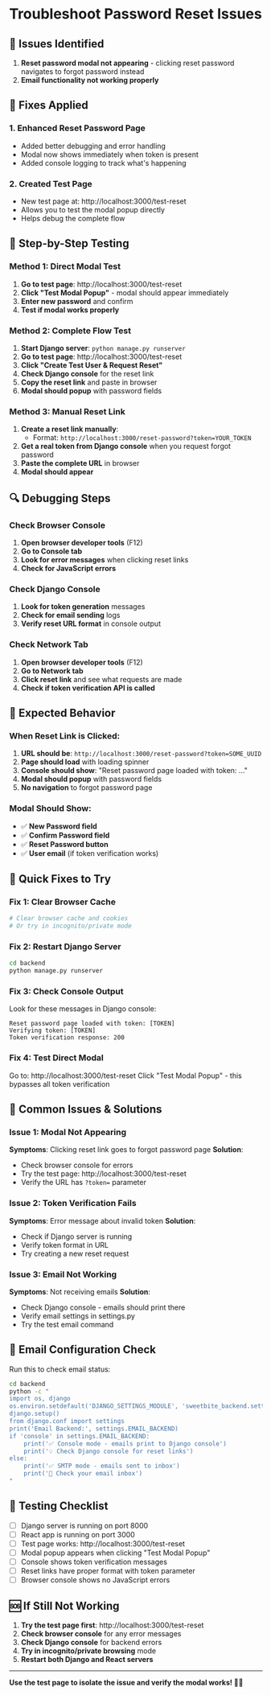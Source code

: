 # Troubleshoot Password Reset Issues

## 🚨 **Issues Identified**

1. **Reset password modal not appearing** - clicking reset password navigates to forgot password instead
2. **Email functionality not working properly**

## 🔧 **Fixes Applied**

### **1. Enhanced Reset Password Page**
- Added better debugging and error handling
- Modal now shows immediately when token is present
- Added console logging to track what's happening

### **2. Created Test Page**
- New test page at: http://localhost:3000/test-reset
- Allows you to test the modal popup directly
- Helps debug the complete flow

## 🧪 **Step-by-Step Testing**

### **Method 1: Direct Modal Test**
1. **Go to test page**: http://localhost:3000/test-reset
2. **Click "Test Modal Popup"** - modal should appear immediately
3. **Enter new password** and confirm
4. **Test if modal works properly**

### **Method 2: Complete Flow Test**
1. **Start Django server**: `python manage.py runserver`
2. **Go to test page**: http://localhost:3000/test-reset
3. **Click "Create Test User & Request Reset"**
4. **Check Django console** for the reset link
5. **Copy the reset link** and paste in browser
6. **Modal should popup** with password fields

### **Method 3: Manual Reset Link**
1. **Create a reset link manually**:
   - Format: `http://localhost:3000/reset-password?token=YOUR_TOKEN`
2. **Get a real token from Django console** when you request forgot password
3. **Paste the complete URL** in browser
4. **Modal should appear**

## 🔍 **Debugging Steps**

### **Check Browser Console**
1. **Open browser developer tools** (F12)
2. **Go to Console tab**
3. **Look for error messages** when clicking reset links
4. **Check for JavaScript errors**

### **Check Django Console**
1. **Look for token generation** messages
2. **Check for email sending** logs
3. **Verify reset URL format** in console output

### **Check Network Tab**
1. **Open browser developer tools** (F12)
2. **Go to Network tab**
3. **Click reset link** and see what requests are made
4. **Check if token verification API is called**

## 🎯 **Expected Behavior**

### **When Reset Link is Clicked:**
1. **URL should be**: `http://localhost:3000/reset-password?token=SOME_UUID`
2. **Page should load** with loading spinner
3. **Console should show**: "Reset password page loaded with token: ..."
4. **Modal should popup** with password fields
5. **No navigation** to forgot password page

### **Modal Should Show:**
- ✅ **New Password field**
- ✅ **Confirm Password field**
- ✅ **Reset Password button**
- ✅ **User email** (if token verification works)

## 🔧 **Quick Fixes to Try**

### **Fix 1: Clear Browser Cache**
```bash
# Clear browser cache and cookies
# Or try in incognito/private mode
```

### **Fix 2: Restart Django Server**
```bash
cd backend
python manage.py runserver
```

### **Fix 3: Check Console Output**
Look for these messages in Django console:
```
Reset password page loaded with token: [TOKEN]
Verifying token: [TOKEN]
Token verification response: 200
```

### **Fix 4: Test Direct Modal**
Go to: http://localhost:3000/test-reset
Click "Test Modal Popup" - this bypasses all token verification

## 🚨 **Common Issues & Solutions**

### **Issue 1: Modal Not Appearing**
**Symptoms**: Clicking reset link goes to forgot password page
**Solution**: 
- Check browser console for errors
- Try the test page: http://localhost:3000/test-reset
- Verify the URL has `?token=` parameter

### **Issue 2: Token Verification Fails**
**Symptoms**: Error message about invalid token
**Solution**:
- Check if Django server is running
- Verify token format in URL
- Try creating a new reset request

### **Issue 3: Email Not Working**
**Symptoms**: Not receiving emails
**Solution**:
- Check Django console - emails should print there
- Verify email settings in settings.py
- Try the test email command

## 📧 **Email Configuration Check**

Run this to check email status:
```bash
cd backend
python -c "
import os, django
os.environ.setdefault('DJANGO_SETTINGS_MODULE', 'sweetbite_backend.settings')
django.setup()
from django.conf import settings
print('Email Backend:', settings.EMAIL_BACKEND)
if 'console' in settings.EMAIL_BACKEND:
    print('✅ Console mode - emails print to Django console')
    print('💡 Check Django console for reset links')
else:
    print('✅ SMTP mode - emails sent to inbox')
    print('📧 Check your email inbox')
"
```

## 🎯 **Testing Checklist**

- [ ] Django server is running on port 8000
- [ ] React app is running on port 3000
- [ ] Test page works: http://localhost:3000/test-reset
- [ ] Modal popup appears when clicking "Test Modal Popup"
- [ ] Console shows token verification messages
- [ ] Reset links have proper format with token parameter
- [ ] Browser console shows no JavaScript errors

## 🆘 **If Still Not Working**

1. **Try the test page first**: http://localhost:3000/test-reset
2. **Check browser console** for any error messages
3. **Check Django console** for backend errors
4. **Try in incognito/private browsing** mode
5. **Restart both Django and React servers**

---

**Use the test page to isolate the issue and verify the modal works! 🔧✨**
